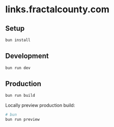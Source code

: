 # links.fractalcounty.com

## Setup

```bash
bun install
```

## Development

```bash
bun run dev
```

## Production

```bash
bun run build
```

Locally preview production build:

```bash
# bun
bun run preview
```
